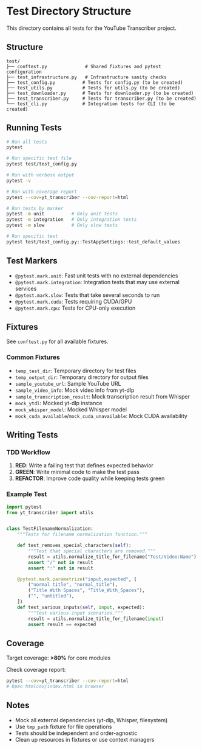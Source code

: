 # Test Directory Structure

This directory contains all tests for the YouTube Transcriber project.

## Structure

```
test/
├── conftest.py              # Shared fixtures and pytest configuration
├── test_infrastructure.py   # Infrastructure sanity checks
├── test_config.py          # Tests for config.py (to be created)
├── test_utils.py           # Tests for utils.py (to be created)
├── test_downloader.py      # Tests for downloader.py (to be created)
├── test_transcriber.py     # Tests for transcriber.py (to be created)
└── test_cli.py             # Integration tests for CLI (to be created)
```

## Running Tests

```bash
# Run all tests
pytest

# Run specific test file
pytest test/test_config.py

# Run with verbose output
pytest -v

# Run with coverage report
pytest --cov=yt_transcriber --cov-report=html

# Run tests by marker
pytest -m unit          # Only unit tests
pytest -m integration   # Only integration tests
pytest -m slow          # Only slow tests

# Run specific test
pytest test/test_config.py::TestAppSettings::test_default_values
```

## Test Markers

- `@pytest.mark.unit`: Fast unit tests with no external dependencies
- `@pytest.mark.integration`: Integration tests that may use external services
- `@pytest.mark.slow`: Tests that take several seconds to run
- `@pytest.mark.cuda`: Tests requiring CUDA/GPU
- `@pytest.mark.cpu`: Tests for CPU-only execution

## Fixtures

See `conftest.py` for all available fixtures.

### Common Fixtures

- `temp_test_dir`: Temporary directory for test files
- `temp_output_dir`: Temporary directory for output files
- `sample_youtube_url`: Sample YouTube URL
- `sample_video_info`: Mock video info from yt-dlp
- `sample_transcription_result`: Mock transcription result from Whisper
- `mock_ytdl`: Mocked yt-dlp instance
- `mock_whisper_model`: Mocked Whisper model
- `mock_cuda_available`/`mock_cuda_unavailable`: Mock CUDA availability

## Writing Tests

### TDD Workflow

1. **RED**: Write a failing test that defines expected behavior
2. **GREEN**: Write minimal code to make the test pass
3. **REFACTOR**: Improve code quality while keeping tests green

### Example Test

```python
import pytest
from yt_transcriber import utils


class TestFilenameNormalization:
    """Tests for filename normalization function."""

    def test_removes_special_characters(self):
        """Test that special characters are removed."""
        result = utils.normalize_title_for_filename("Test/Video:Name")
        assert "/" not in result
        assert ":" not in result

    @pytest.mark.parametrize("input,expected", [
        ("normal title", "normal_title"),
        ("Title With Spaces", "Title_With_Spaces"),
        ("", "untitled"),
    ])
    def test_various_inputs(self, input, expected):
        """Test various input scenarios."""
        result = utils.normalize_title_for_filename(input)
        assert result == expected
```

## Coverage

Target coverage: **>80%** for core modules

Check coverage report:

```bash
pytest --cov=yt_transcriber --cov-report=html
# Open htmlcov/index.html in browser
```

## Notes

- Mock all external dependencies (yt-dlp, Whisper, filesystem)
- Use `tmp_path` fixture for file operations
- Tests should be independent and order-agnostic
- Clean up resources in fixtures or use context managers
